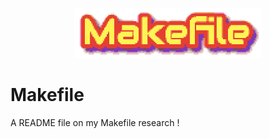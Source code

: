 <p align="center">
<img src="img/Makefile.png" width="300px">
</p>

# Makefile
A README file on my Makefile research !
